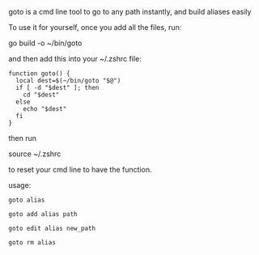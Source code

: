 goto is a cmd line tool to go to any path instantly, and build aliases easily

To use it for yourself, once you add all the files, run:

go build -o ~/bin/goto

and then add this into your ~/.zshrc file:

```
function goto() {
  local dest=$(~/bin/goto "$@")
  if [ -d "$dest" ]; then
    cd "$dest"
  else
    echo "$dest"
  fi  
}
```

then run

source ~/.zshrc 

to reset your cmd line to have the function.
 
usage:
 
	goto alias

	goto add alias path

	goto edit alias new_path

	goto rm alias 
